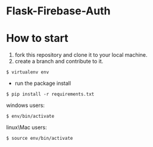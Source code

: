 # Flask-Firebase-Auth


# How to start

1. fork this repository and clone it to your local machine.
2. create a branch and contribute to it.

```
$ virtualenv env 
```
- run the package install
```
$ pip install -r requirements.txt
```
windows users:
```
$ env/bin/activate  
```

linux\Mac users:

```
$ source env/bin/activate
```

